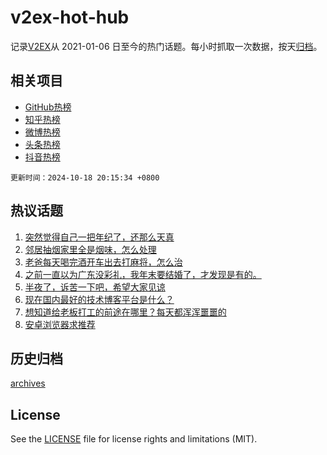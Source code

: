 # v2ex-hot-hub

 记录[V2EX](https://www.v2ex.com/)从 2021-01-06 日至今的热门话题。每小时抓取一次数据，按天[归档](archives)。
 
 ## 相关项目

- [GitHub热榜](https://github.com/snaildev/github-hot-hub)
- [知乎热榜](https://github.com/snaildev/zhihu-hot-hub)
- [微博热榜](https://github.com/snaildev/weibo-hot-hub)
- [头条热榜](https://github.com/snaildev/toutiao-hot-hub)
- [抖音热榜](https://github.com/snaildev/douyin-hot-hub)


 `更新时间：2024-10-18 20:15:34 +0800`

## 热议话题

1. [突然觉得自己一把年纪了，还那么天真](https://www.v2ex.com/t/1081477)
1. [邻居抽烟家里全是烟味，怎么处理](https://www.v2ex.com/t/1081367)
1. [老爸每天喝完酒开车出去打麻将，怎么治](https://www.v2ex.com/t/1081394)
1. [之前一直以为广东没彩礼，我年末要结婚了，才发现是有的。](https://www.v2ex.com/t/1081424)
1. [半夜了，诉苦一下吧，希望大家见谅](https://www.v2ex.com/t/1081341)
1. [现在国内最好的技术博客平台是什么？](https://www.v2ex.com/t/1081381)
1. [想知道给老板打工的前途在哪里？每天都浑浑噩噩的](https://www.v2ex.com/t/1081361)
1. [安卓浏览器求推荐](https://www.v2ex.com/t/1081415)

## 历史归档

[archives](archives)

## License

See the [LICENSE](LICENSE) file for license rights and limitations (MIT).

